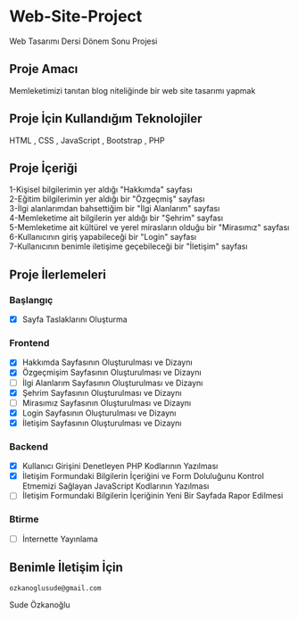 # Web-Site-Project
Web Tasarımı Dersi Dönem Sonu Projesi

## Proje Amacı
Memleketimizi tanıtan blog niteliğinde bir web site tasarımı yapmak

## Proje İçin Kullandığım Teknolojiler
HTML , CSS , JavaScript , Bootstrap , PHP

## Proje İçeriği 
1-Kişisel bilgilerimin yer aldığı "Hakkımda" sayfası <br/>
2-Eğitim bilgilerimin yer aldığı bir "Özgeçmiş" sayfası <br/>
3-İlgi alanlarımdan bahsettiğim bir "İlgi Alanlarım" sayfası <br/>
4-Memleketime ait bilgilerin yer aldığı bir "Şehrim" sayfası <br/>
5-Memleketime ait kültürel ve yerel mirasların olduğu bir "Mirasımız" sayfası <br/>
6-Kullanıcının giriş yapabileceği bir "Login" sayfası <br/>
7-Kullanıcının benimle iletişime geçebileceği bir "İletişim" sayfası <br/>

## Proje İlerlemeleri 
### Başlangıç
- [x] Sayfa Taslaklarını Oluşturma
### Frontend 
- [x] Hakkımda Sayfasının Oluşturulması ve Dizaynı 
- [x] Özgeçmişim Sayfasının Oluşturulması ve Dizaynı
- [ ] İlgi Alanlarım Sayfasının Oluşturulması ve Dizaynı
- [x] Şehrim Sayfasının Oluşturulması ve Dizaynı
- [ ] Mirasımız Sayfasının Oluşturulması ve Dizaynı
- [x] Login Sayfasının Oluşturulması ve Dizaynı
- [x] İletişim Sayfasının Oluşturulması ve Dizaynı
### Backend
- [x] Kullanıcı Girişini Denetleyen PHP Kodlarının Yazılması
- [x] İletişim Formundaki Bilgilerin İçeriğini ve Form Doluluğunu Kontrol Etmemizi Sağlayan JavaScript Kodlarının Yazılması
- [ ] İletişim Formundaki Bilgilerin İçeriğinin Yeni Bir Sayfada Rapor Edilmesi
### Btirme
- [ ] İnternette Yayınlama

## Benimle İletişim İçin
	ozkanoglusude@gmail.com
Sude Özkanoğlu

